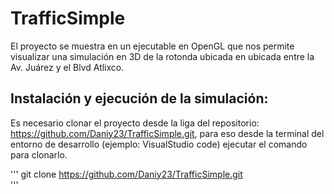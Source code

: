 # TrafficSimple

El proyecto se muestra en un ejecutable en OpenGL que nos permite visualizar una simulación en 3D de la rotonda ubicada en ubicada entre la Av. Juárez y el Blvd Atlixco. 

## Instalación y ejecución de la simulación: 

Es necesario clonar el proyecto desde la liga del repositorio: https://github.com/Daniy23/TrafficSimple.git, para eso desde la terminal del entorno de desarrollo (ejemplo: VisualStudio code) ejecutar el comando para clonarlo.

'''
git clone https://github.com/Daniy23/TrafficSimple.git   
'''
